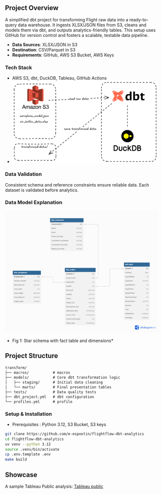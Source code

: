 ## Project Overview
A simplified dbt project for transforming Flight raw data into a ready-to-query data warehouse. It ingests XLSX/JSON files from S3, cleans and models them via dbt, and outputs analytics-friendly tables. This setup uses GitHub for version control and fosters a scalable, testable data pipeline.
  - **Data Sources**: XLSX/JSON in S3  
  - **Destination**: CSV/Parquet in S3  
  - **Requirements**: GitHub, AWS S3 Bucket, AWS Keys


### Tech Stack
  - AWS S3, dbt, DuckDB, Tableau, GitHub Actions
  - ![project structure](docs/project_diagram/project_diagram.png)

### Data Validation
Consistent schema and reference constraints ensure reliable data. Each dataset is validated before analytics.

### Data Model Explanation
![Data Model](docs/ERD_images/star_data_model.png)
* Fig 1: Star schema with fact table and dimensions*


## Project Structure
```
transform/
├── macros/           # macros
├── models/           # Core dbt transformation logic
│   ├── staging/      # Initial data cleaning
│   └── marts/        # Final presentation tables
├── tests/            # Data quality tests
├── dbt_project.yml   # dbt configuration
└── profiles.yml      # profile
```

### Setup & Installation
- Prerequisites : Python 3.12, S3 Bucket, S3 keys
```bash
git clone https://github.com/e-espootin/flightflow-dbt-analytics
cd flightflow-dbt-analytics
uv venv --python 3.12
source .venv/bin/activate
cp .env.template .env
make build
```


## Showcase
A sample Tableau Public analysis: 
[Tableau public](https://public.tableau.com/app/profile/ebrahim.espootin/viz/demo1_17392217179420/Dashboard1/)






